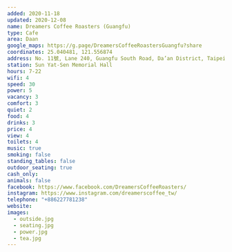 ```yaml
---
added: 2020-11-18
updated: 2020-12-08
name: Dreamers Coffee Roasters (Guangfu)
type: Cafe
area: Daan
google_maps: https://g.page/DreamersCoffeeRoastersGuangfu?share
coordinates: 25.040481, 121.556874
address: No. 11號, Lane 240, Guangfu South Road, Da’an District, Taipei City, Taiwan 106
station: Sun Yat-Sen Memorial Hall
hours: 7-22
wifi: 4
speed: 30
power: 5
vacancy: 3
comfort: 3
quiet: 2
food: 4
drinks: 3
price: 4
view: 4
toilets: 4
music: true
smoking: false
standing_tables: false
outdoor_seating: true
cash_only: 
animals: false
facebook: https://www.facebook.com/DreamersCoffeeRoasters/
instagram: https://www.instagram.com/dreamerscoffee_tw/
telephone: "+886227781238"
website: 
images:
  - outside.jpg
  - seating.jpg
  - power.jpg
  - tea.jpg
---
```

